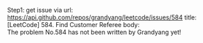Step1: get issue via url: https://api.github.com/repos/grandyang/leetcode/issues/584 
 title:[LeetCode] 584. Find Customer Referee 
 body:  
 The problem No.584 has not been written by Grandyang yet!